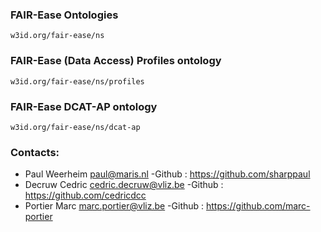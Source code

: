 ### FAIR-Ease Ontologies

`w3id.org/fair-ease/ns`

### FAIR-Ease (Data Access) Profiles ontology

`w3id.org/fair-ease/ns/profiles`

### FAIR-Ease DCAT-AP ontology

`w3id.org/fair-ease/ns/dcat-ap`

### Contacts:

- Paul Weerheim <paul@maris.nl> -Github : https://github.com/sharppaul
- Decruw Cedric <cedric.decruw@vliz.be> -Github : https://github.com/cedricdcc
- Portier Marc <marc.portier@vliz.be> -Github : https://github.com/marc-portier